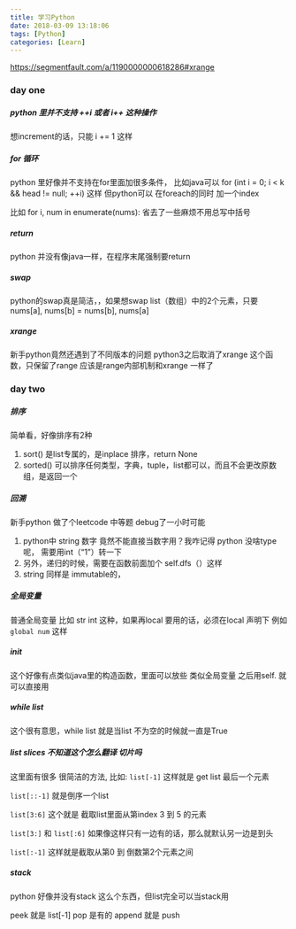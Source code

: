```yaml
---
title: 学习Python
date: 2018-03-09 13:18:06
tags: [Python]
categories: [Learn]
---
```

https://segmentfault.com/a/1190000000618286#xrange

### day one

##### python 里并不支持 ++i 或者 i++ 这种操作 
想increment的话，只能 i += 1 这样

##### for 循环
python 里好像并不支持在for里面加很多条件，
比如java可以 for (int i = 0; i < k && head != null; ++i) 这样
但python可以 在foreach的同时 加一个index

比如 for i, num in enumerate(nums): 
省去了一些麻烦不用总写中括号

##### return
python 并没有像java一样，在程序末尾强制要return

##### swap
python的swap真是简洁，，如果想swap list（数组）中的2个元素，只要
nums[a], nums[b] = nums[b], nums[a] 

##### xrange
新手python竟然还遇到了不同版本的问题
python3之后取消了xrange 这个函数，只保留了range
应该是range内部机制和xrange 一样了

### day two

##### 排序

简单看，好像排序有2种
1. sort() 是list专属的，是inplace 排序，return None
2. sorted() 可以排序任何类型，字典，tuple，list都可以，而且不会更改原数组，是返回一个

##### 回溯

新手python 做了个leetcode 中等题 debug了一小时可能
1. python中 string 数字 竟然不能直接当数字用？我咋记得 python 没啥type呢， 需要用int（“1”）转一下
2. 另外，递归的时候，需要在函数前面加个 self.dfs（）这样
3. string 同样是 immutable的，

##### 全局变量

普通全局变量 比如 str int 这种，如果再local 要用的话，必须在local 声明下
例如 `global num` 这样


#####  __init__

这个好像有点类似java里的构造函数，里面可以放些 类似全局变量
之后用self. 就可以直接用

##### while list

这个很有意思，while list 就是当list 不为空的时候就一直是True

##### list slices 不知道这个怎么翻译 切片吗

这里面有很多 很简洁的方法, 比如:
`list[-1]` 这样就是 get list 最后一个元素

`list[::-1]` 就是倒序一个list

`list[3:6]` 这个就是 截取list里面从第index 3 到 5 的元素

`list[3:]` 和 `list[:6]` 如果像这样只有一边有的话，那么就默认另一边是到头

`list[:-1]` 这样就是截取从第0 到 倒数第2个元素之间

##### stack

python 好像并没有stack 这么个东西，但list完全可以当stack用

peek 就是 list[-1]
pop 是有的
append 就是 push